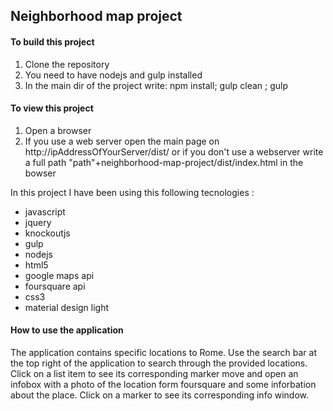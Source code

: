 ## Neighborhood map project

#### To build this project

1) Clone the repository
2) You need to have nodejs and gulp installed
3) In the main dir of the project write:
     npm install; gulp clean ; gulp
     
#### To view this project

1) Open a browser
2) If you use a web server open the main page on http://ipAddressOfYourServer/dist/ 
   or if you don't use a webserver write a full path "path"+neighborhood-map-project/dist/index.html in the bowser



In this project I have been using this following tecnologies :


- javascript
- jquery
- knockoutjs
- gulp
- nodejs
- html5
- google maps api
- foursquare api
- css3
- material design light

#### How to use the application 

The application contains specific locations to Rome. Use the search bar at the top right of the application to search through the provided locations. Click on a list item to see its corresponding marker move and open an infobox with a photo of the location form foursquare and some inforbation about the place. Click on a marker to see its corresponding info window.

